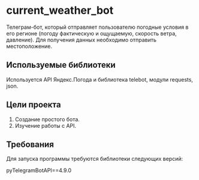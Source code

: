 # current_weather_bot

Телеграм-бот, который отправляет пользователю погодные условия в его регионе (погоду фактическую и ощущаемую, скорость ветра, давление). 
Для получения данных необходимо отправить местоположение.

## Используемые библиотеки

Используется API Яндекс.Погода и библиотека telebot, модули requests, json.

## Цели проекта

1. Создание простого бота.
2. Изучение работы с API.

## Требования

Для запуска программы требуются библиотеки следующих версий:

pyTelegramBotAPI==4.9.0
